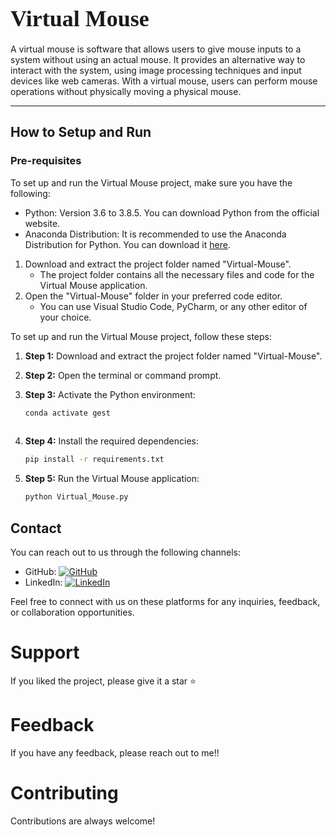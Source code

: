 # <span style="font-family:Papyrus; font-size:36px;">Virtual Mouse</span>

A virtual mouse is software that allows users to give mouse inputs to a system without using an actual mouse. It provides an alternative way to interact with the system, using image processing techniques and input devices like web cameras. With a virtual mouse, users can perform mouse operations without physically moving a physical mouse.

---

## How to Setup and Run

### Pre-requisites

To set up and run the Virtual Mouse project, make sure you have the following:

- Python: Version 3.6 to 3.8.5. You can download Python from the official website.
- Anaconda Distribution: It is recommended to use the Anaconda Distribution for Python. You can download it [here](https://www.anaconda.com/products/individual).

1. Download and extract the project folder named "Virtual-Mouse".
   - The project folder contains all the necessary files and code for the Virtual Mouse application.
2. Open the "Virtual-Mouse" folder in your preferred code editor.
   - You can use Visual Studio Code, PyCharm, or any other editor of your choice.

To set up and run the Virtual Mouse project, follow these steps:

1. **Step 1:** Download and extract the project folder named "Virtual-Mouse".

2. **Step 2:** Open the terminal or command prompt.

3. **Step 3:** Activate the Python environment:
   ```bash
   conda activate gest
  
4. **Step 4:** Install the required dependencies:
   ```bash
   pip install -r requirements.txt

5. **Step 5:** Run the Virtual Mouse application:
   ```bash
   python Virtual_Mouse.py

## Contact

You can reach out to us through the following channels:

- GitHub: [![GitHub](https://img.shields.io/badge/GitHub-richard--carvalho--04-black?style=flat&logo=github)](https://github.com/richard-carvalho-04)
- LinkedIn: [![LinkedIn](https://img.shields.io/badge/LinkedIn-Richard%20Carvalho-0A66C2?style=flat&logo=linkedin)](https://www.linkedin.com/in/richard-carvalho-4640a718a/)


Feel free to connect with us on these platforms for any inquiries, feedback, or collaboration opportunities.



# Support 
If you liked the project, please give it a star ⭐

# Feedback 
If you have any feedback, please reach out to me!!

# Contributing 
Contributions are always welcome!

